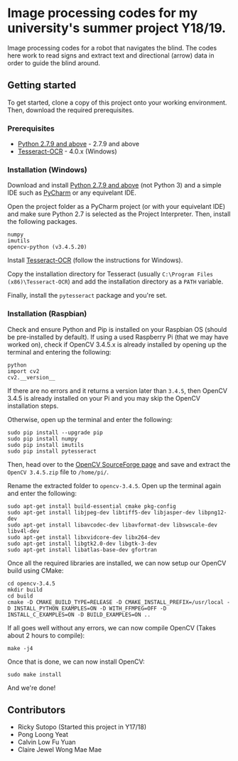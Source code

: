 # Image processing codes for my university's summer project Y18/19.

Image processing codes for a robot that navigates the blind. The codes here work to read signs and extract text and directional (arrow) data in order to guide the blind around.

## Getting started

To get started, clone a copy of this project onto your working environment. Then, download the required prerequisites.

### Prerequisites
* [Python 2.7.9 and above](https://www.python.org/downloads/) - 2.7.9 and above
* [Tesseract-OCR](https://github.com/tesseract-ocr/tesseract) - 4.0.x (Windows)

### Installation (Windows)

Download and install [Python 2.7.9 and above](https://www.python.org/downloads/) (not Python 3) and a simple IDE such as [PyCharm](https://www.jetbrains.com/pycharm/) or any equivelant IDE. 

Open the project folder as a PyCharm project (or with your equivelant IDE) and make sure Python 2.7 is selected as the Project Interpreter. Then, install the following packages.
```
numpy
imutils
opencv-python (v3.4.5.20)
```
Install [Tesseract-OCR](https://github.com/tesseract-ocr/tesseract/wiki) (follow the instructions for Windows). 

Copy the installation directory for Tesseract (usually `C:\Program Files (x86)\Tesseract-OCR`) and add the installation directory as a `PATH` variable.

Finally, install the `pytesseract` package and you're set.

### Installation (Raspbian)

Check and ensure Python and Pip is installed on your Raspbian OS (should be pre-installed by default). If using a used Raspberry Pi (that we may have worked on), check if OpenCV 3.4.5.x is already installed by opening up the terminal and entering the following:
```
python
import cv2
cv2.__version__
```
If there are no errors and it returns a version later than `3.4.5`, then OpenCV 3.4.5 is already installed on your Pi and you may skip the OpenCV installation steps.

Otherwise, open up the terminal and enter the following:
```
sudo pip install --upgrade pip
sudo pip install numpy
sudo pip install imutils
sudo pip install pytesseract
```
Then, head over to the [OpenCV SourceForge page](https://sourceforge.net/projects/opencvlibrary/files/3.4.5/) and save and extract the  `OpenCV 3.4.5.zip` file to `/home/pi/`.

Rename the extracted folder to `opencv-3.4.5`. Open up the terminal again and enter the following:
```
sudo apt-get install build-essential cmake pkg-config
sudo apt-get install libjpeg-dev libtiff5-dev libjasper-dev libpng12-dev
sudo apt-get install libavcodec-dev libavformat-dev libswscale-dev libv4l-dev
sudo apt-get install libxvidcore-dev libx264-dev
sudo apt-get install libgtk2.0-dev libgtk-3-dev
sudo apt-get install libatlas-base-dev gfortran
```
Once all the required libraries are installed, we can now setup our OpenCV build using CMake:
```
cd opencv-3.4.5
mkdir build
cd build
cmake -D CMAKE_BUILD_TYPE=RELEASE -D CMAKE_INSTALL_PREFIX=/usr/local -D INSTALL_PYTHON_EXAMPLES=ON -D WITH_FFMPEG=OFF -D INSTALL_C_EXAMPLES=ON -D BUILD_EXAMPLES=ON ..
```
If all goes well without any errors, we can now compile OpenCV (Takes about 2 hours to compile):
```
make -j4
```
Once that is done, we can now install OpenCV:
```
sudo make install
```
And we're done!

## Contributors

* Ricky Sutopo (Started this project in Y17/18)
* Pong Loong Yeat
* Calvin Low Fu Yuan
* Claire Jewel Wong Mae Mae

